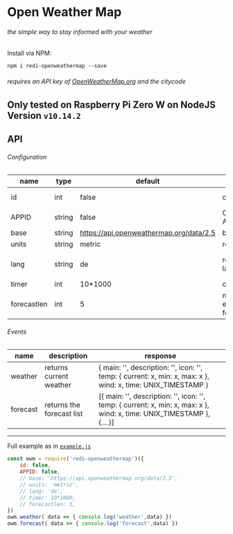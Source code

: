 # Open Weather Map
###### the simple way to stay informed with your weather
Install via NPM:
```npm
npm i redi-openweathermap --save
```
###### requires an API key of [OpenWeatherMap.org](https://openweathermap.org/) and the citycode
Only tested on Raspberry Pi Zero W on NodeJS Version `v10.14.2`
---
## API
###### Configuration
name|type|default|description|info|required
--- | --- | --- | --- | --- | ---
id|int|false|city code|find it [here](https://openweathermap.org/find), eg https://openweathermap.org/city/`2803460`|x
APPID|string|false|OpenWeatherMap API Code|get it [here](https://openweathermap.org/)|x
base|string|https://api.openweathermap.org/data/2.5 |base url||,
units|string|metric|response unit|metric,imperial|
lang|string|de|response language|ar, bg, ca, cz, de, el, en, fa, fi, fr, gl, hr, hu, it, ja, kr, la, lt, mk, nl, pl, pt, ro, ru, se, sk, sl, es, tr, ua, vi, zh_cn, zh_tw|,
timer|int|10*1000|check interval||,
forecastlen|int|5|number of elements in your forecast|limit is 38|,
###### Events
name|description|response
--- | --- | ---
weather|returns current weather|{ main: '', description: '', icon: '', temp: { current: x, min: x, max: x }, wind: x, time: UNIX_TIMESTAMP }
forecast|returns the forecast list|[{ main: '', description: '', icon: '', temp: { current: x, min: x, max: x }, wind: x, time: UNIX_TIMESTAMP },{....}]
---
Full example as in [`example.js`](https://github.com/ReDiGermany/redi-openweathermap/blob/master/example.js)
```javascript
const owm = require('redi-openweathermap')({
	id: false,
	APPID: false,
	// base: 'https://api.openweathermap.org/data/2.5',
	// units: 'metric',
	// lang: 'de',
	// timer: 10*1000,
	// forecastlen: 5,
})
owm.weather( data => { console.log('weather',data) })
owm.forecast( data => { console.log('forecast',data) })

```

